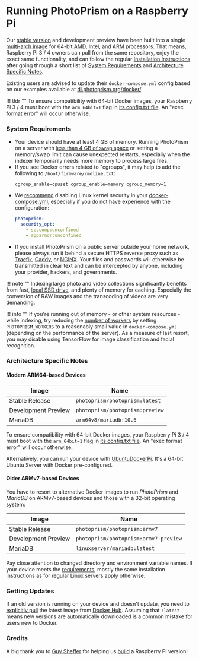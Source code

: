 # Running PhotoPrism on a Raspberry Pi

Our [stable version](../release-notes.md) and development preview have been built into a single
[multi-arch image](https://hub.docker.com/r/photoprism/photoprism) for 64-bit AMD, Intel, and ARM processors.
That means, Raspberry Pi 3 / 4 owners can pull from the same repository, enjoy the exact same functionality,
and can follow the regular [Installation Instructions](docker-compose.md) after going through a short list of
[System Requirements](#system-requirements) and [Architecture Specific Notes](#architecture-specific-notes).

Existing users are advised to update their `docker-compose.yml` config based on our examples
available at [dl.photoprism.org/docker/](https://dl.photoprism.org/docker/).

!!! tldr ""
    To ensure compatibility with 64-bit Docker images, your Raspberry Pi 3 / 4 must boot with
    the `arm_64bit=1` flag in [its config.txt file](https://www.raspberrypi.org/documentation/installation/installing-images/README.md).
    An "exec format error" will occur otherwise.

### System Requirements ###

- Your device should have at least 4 GB of memory. Running PhotoPrism on a server with [less than 4 GB of swap space](troubleshooting.md#adding-swap)
  or setting a memory/swap limit can cause unexpected restarts, especially when the indexer temporarily needs more
  memory to process large files.
- If you see Docker errors related to "cgroups", it may help to add the following to `/boot/firmware/cmdline.txt`:
  ```
  cgroup_enable=cpuset cgroup_enable=memory cgroup_memory=1
  ```
- We [recommend](troubleshooting.md#linux-kernel-security) disabling Linux kernel security in your 
  [docker-compose.yml](https://dl.photoprism.org/docker/arm64/docker-compose.yml), especially if you do 
  not have experience with the configuration:
  ```yaml
  photoprism:
    security_opt:
      - seccomp:unconfined
      - apparmor:unconfined
  ```
- If you install PhotoPrism on a public server outside your home network, please always run it behind a secure
  HTTPS reverse proxy such as [Traefik](proxies/traefik.md), [Caddy](proxies/caddy-2.md), or [NGINX](proxies/nginx.md).
  Your files and passwords will otherwise be transmitted in clear text and can be intercepted by anyone, 
  including your provider, hackers, and governments.

!!! note ""
    Indexing large photo and video collections significantly benefits from fast, [local SSD drive](troubleshooting.md#storage),
    and plenty of memory for caching. Especially the conversion of RAW images and the transcoding of
    videos are very demanding.

!!! info ""
    If you're running out of memory - or other system resources - while indexing, try reducing the
    [number of workers](https://docs.photoprism.org/getting-started/config-options/) by setting
    `PHOTOPRISM_WORKERS` to a reasonably small value in `docker-compose.yml` (depending on the performance of the server).
    As a measure of last resort, you may disable using TensorFlow for image classification and facial recognition.

### Architecture Specific Notes ###

#### Modern ARM64-based Devices ####

| Image               | Name                               |
|---------------------|------------------------------------|
| Stable Release      | `photoprism/photoprism:latest`     | 
| Development Preview | `photoprism/photoprism:preview`    | 
| MariaDB             | `arm64v8/mariadb:10.6`             | 

To ensure compatibility with 64-bit Docker images, your Raspberry Pi 3 / 4 must boot with
the `arm_64bit=1` flag in [its config.txt file](https://www.raspberrypi.org/documentation/installation/installing-images/README.md).
An "exec format error" will occur otherwise.

Alternatively, you can run your device with [UbuntuDockerPi](https://github.com/guysoft/UbuntuDockerPi).
It's a 64-bit Ubuntu Server with Docker pre-configured.

#### Older ARMv7-based Devices ####

You have to resort to alternative Docker images to run *PhotoPrism* and *MariaDB* 
on ARMv7-based devices and those with a 32-bit operating system:

| Image               | Name                                  |
|---------------------|---------------------------------------|
| Stable Release      | `photoprism/photoprism:armv7`         | 
| Development Preview | `photoprism/photoprism:armv7-preview` | 
| MariaDB             | `linuxserver/mariadb:latest`          | 

Pay close attention to changed directory and environment variable names. If your device meets the [requirements](#system-requirements),
mostly the same installation instructions as for regular Linux servers apply otherwise.

### Getting Updates ###

If an old version is running on your device and doesn't update, you need to [explicitly pull](updates.md)
the latest image from [Docker Hub](https://hub.docker.com/r/photoprism/photoprism). Assuming that `:latest` 
means new versions are automatically downloaded is a common mistake for users new to Docker.

### Credits ###

A big thank you to [Guy Sheffer](https://github.com/guysoft) for helping us [build](https://github.com/photoprism/photoprism/issues/109)
a Raspberry Pi version!
